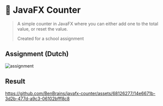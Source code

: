# 🔢 JavaFX Counter
> A simple counter in JavaFX where you can either add one to the total value, or reset the value.
> 
> Created for a school assignment

## Assignment (Dutch)
![assignment](https://github.com/BenBrains/javafx-counter/assets/68126277/9f402c15-e7a1-43a6-bcb3-a9c9a93a522c)

## Result
https://github.com/BenBrains/javafx-counter/assets/68126277/14e6671b-3d2b-477d-a9c3-06102bfff8c8
